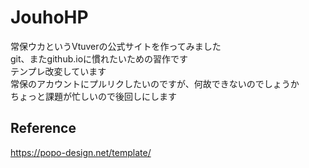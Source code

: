 # JouhoHP
常保ウカというVtuverの公式サイトを作ってみました  
git、またgithub.ioに慣れたいための習作です  
テンプレ改変しています  
常保のアカウントにプルリクしたいのですが、何故できないのでしょうか  
ちょっと課題が忙しいので後回しにします  
## Reference
<https://popo-design.net/template/>

